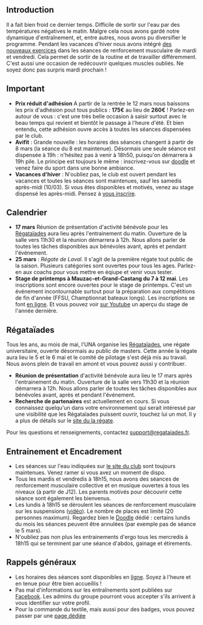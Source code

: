 ## Introduction

Il a fait bien froid ce dernier temps. Difficile de sortir sur l'eau par des températures négatives le matin. Malgre cela nous avons gardé notre dynamique d'entraînement, et, entre autres, nous avons pu diversifier le programme. Pendant les vacances d'hiver nous avons intégré [des nouveaux exercices](https://www.youtube.com/watch?v=-YrpMoh23_c) dans les séances de renforcement musculaire de mardi et vendredi. Cela permet de sortir de la routine et de travailler différemment. C'est aussi une occasion de redécouvrir quelques muscles oubliés. Ne soyez donc pas surpris mardi prochain !

## Important

* **Prix réduit d'adhésion** A partir de la rentrée le 12 mars nous baissons les prix d'adhésion pout tous publics : **175€** au lieu de **260€** ! Parlez-en autour de vous : c'est une très belle occasion à saisir surtout avec le beau temps qui revient et bientôt le passage à l'heure d'été. Et bien entendu, cette adhésion ouvre accès à toutes les séances dispensées par le club.
* **Avifit** : Grande nouvelle : les horaires des séances changent à partir de 8 mars (la séance du 8 est maintenue). Désormais une seule séance est dispensée à 19h : n'hésitez pas à venir à 18h50, puisqu'on démarrera à 19h pile. Le principe est toujours le même : inscrivez-vous sur [doodle](https://doodle.com/poll/7umitbx3fi3zkuay) et venez faire du sport dans une bonne ambiance.
* **Vacances d'hiver** : N'oubliez pas, le club est ouvert pendant les vacances et toutes les séances sont maintenues, sauf les samedis après-midi (10/03). Si vous êtes disponibles et motivés, venez au stage dispensé les après-midi. Pensez à [vous inscrire](https://doodle.com/poll/nvw775u3aty2yph9).

## Calendrier

* **17 mars** Réunion de présentation d'activité bénévole pour les [Régataïades](http://regataiades.fr/) aura lieu après l'entrainement du matin. Ouverture de la salle vers 11h30 et la réunion démarrera à 12h. Nous allons parler de toutes les tâches disponibles aux bénévoles avant, après et pendant l'événement.
* **25 mars** : *Régate de Laval*. Il s'agit de la première régate tout public de la saison. Plusieurs catégories sont ouvertes pour tous les ages. Parlez-en aux coachs pour vous mettre en éqiupe et venir vous tester.
* **Stage de printemps à Mauzac-et-Grand-Castang du 7 à 12 mai**. Les inscriptions sont encore ouvertes pour le stage de printemps. C'est un événement incontournable surtout pour la préparation aux compétitions de fin d'année (FFSU, Champtionnat bateaux longs). Les inscriptions se font [en ligne](https://www.helloasso.com/associations/universite-de-nantes-aviron/evenements/stage-de-printemps-a-mauzac-et-grand-castang). Et vous pouvez voir [sur Youtube](https://youtu.be/9-01WItXess) un aperçu du stage de l'année dernière.

## Régataïades

Tous les ans, au mois de mai, l'UNA organise les [Régataïades](http://regataiades.fr/), une régate universitaire, ouverte désormais au public de masters. Cette année la régate aura lieu le 5 et le 6 mai et le comité de pilotage s'est déjà mis au travail. Nous avons plein de travail en amont et vous pouvez aussi y contribuer.

* **Réunion de présentation** d'activité bénévole aura lieu le 17 mars après l'entrainement du matin. Ouverture de la salle vers 11h30 et la réunion démarrera à 12h. Nous allons parler de toutes les tâches disponibles aux bénévoles avant, après et pendant l'événement.
* **Recherche de partenaires** est actuellement en cours. Si vous connaissez quelqu'un dans votre environnement qui serait intéressé par une visibilité que les Régataïades puissent ouvrir, touchez lui un mot. Il y a plus de détails sur le [site du la régate](http://regataiades.fr/#partnership).

Pour les questions et renseignements, contactez support@regataiades.fr.

## Entrainement et Encadrement

* Les séances sur l'eau indiquées sur [le site du club](http://univ-nantes-aviron.fr/page/horaires) sont toujours maintenues. Venez ramer si vous avez un moment de dispo.  
* Tous les mardis et vendredis à 18h15, nous avons des séances de renforcement musculaire collective et en musique ouvertes à tous les niveaux (à partir de J12). Les parents motivés pour découvrir cette séance sont également les bienvenus.
* Les lundis à 18h15 se déroulent les séances de renforcement musculaire sur les suspensions ([vidéo](https://youtu.be/LEO7P1I8I4c)). Le nombre de places est limité (20 personnes maximum). Regardez bien le [Doodle](https://doodle.com/poll/78whtbrprvnf5kpk) dédié : certains lundis du mois les séances peuvent être annulées (par exemple pas de séance le 5 mars).
* N'oubliez pas non plus les entrainements d'ergo tous les mercredis à 18h15 qui se terminent par une séance d'abdos, gainage et étirements.

## Rappels généraux

* Les horaires des séances sont disponibles en [ligne](http://univ-nantes-aviron.fr/page/horaires). Soyez à l'heure et en tenue pour être bien accueillis !
* Pas mal d'informations sur les entraînements sont publiées sur [Facebook](https://www.facebook.com/groups/178457672172317/). Les admins du groupe pourront vous accepter s'ils arrivent à vous identifier sur votre profil.
* Pour la commande du textile, mais aussi pour des badges, vous pouvez passer par une [page dédiée](https://www.helloasso.com/associations/universite-de-nantes-aviron/evenements/vente-textile-2017-2018)
